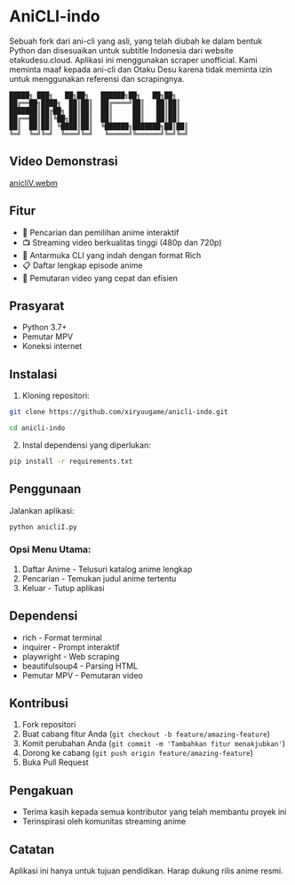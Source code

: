 # AniCLI-indo

Sebuah fork dari ani-cli yang asli, yang telah diubah ke dalam bentuk Python dan disesuaikan untuk subtitle Indonesia dari website otakudesu.cloud. 
Aplikasi ini menggunakan scraper unofficial. Kami meminta maaf kepada ani-cli dan Otaku Desu karena tidak meminta izin untuk menggunakan referensi dan scrapingnya.

```ascii
█████╗ ███╗   ██╗██╗   ██████╗██╗   ██╗██╗
██╔══██╗████╗  ██║██║  ██╔════╝██║   ██║██║
███████║██╔██╗ ██║██║  ██║     ██║   ██║██║
██╔══██║██║╚██╗██║██║  ██║     ██║   ██║██║
██║  ██║██║ ╚████║██║  ╚██████╗███████╗██║██║
╚═╝  ╚═╝╚═╝  ╚═══╝╚═╝   ╚═════╝╚══════╝╚═╝╚═╝
```

## Video Demonstrasi

[anicliV.webm](vid/anicliV.webm)

## Fitur

- 🎯 Pencarian dan pemilihan anime interaktif
- 📺 Streaming video berkualitas tinggi (480p dan 720p)
- 🎨 Antarmuka CLI yang indah dengan format Rich
- 📋 Daftar lengkap episode anime
- 🚀 Pemutaran video yang cepat dan efisien

## Prasyarat

- Python 3.7+
- Pemutar MPV
- Koneksi internet

## Instalasi

1. Kloning repositori:
```bash
git clone https://github.com/xiryuugame/anicli-indo.git

cd anicli-indo
```

2. Instal dependensi yang diperlukan:
```bash
pip install -r requirements.txt
```

## Penggunaan

Jalankan aplikasi:
```bash
python anicliI.py
```

### Opsi Menu Utama:
1. Daftar Anime - Telusuri katalog anime lengkap
2. Pencarian - Temukan judul anime tertentu
3. Keluar - Tutup aplikasi

## Dependensi

- rich - Format terminal
- inquirer - Prompt interaktif
- playwright - Web scraping
- beautifulsoup4 - Parsing HTML
- Pemutar MPV - Pemutaran video

## Kontribusi

1. Fork repositori
2. Buat cabang fitur Anda (`git checkout -b feature/amazing-feature`)
3. Komit perubahan Anda (`git commit -m 'Tambahkan fitur menakjubkan'`)
4. Dorong ke cabang (`git push origin feature/amazing-feature`)
5. Buka Pull Request

## Pengakuan

- Terima kasih kepada semua kontributor yang telah membantu proyek ini
- Terinspirasi oleh komunitas streaming anime

## Catatan

Aplikasi ini hanya untuk tujuan pendidikan. Harap dukung rilis anime resmi.
